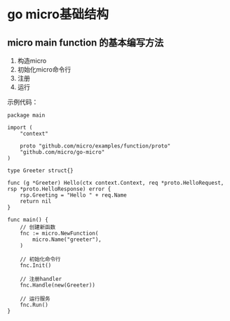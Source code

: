 # go micro基础结构
## micro main function 的基本编写方法
1. 构造micro
2. 初始化micro命令行
3. 注册
4. 运行

示例代码：
```
package main

import (
	"context"

	proto "github.com/micro/examples/function/proto"
	"github.com/micro/go-micro"
)

type Greeter struct{}

func (g *Greeter) Hello(ctx context.Context, req *proto.HelloRequest, rsp *proto.HelloResponse) error {
	rsp.Greeting = "Hello " + req.Name
	return nil
}

func main() {
	// 创建新函数
	fnc := micro.NewFunction(
		micro.Name("greeter"),
	)

	// 初始化命令行
	fnc.Init()

	// 注册handler
	fnc.Handle(new(Greeter))

	// 运行服务
	fnc.Run()
}
```